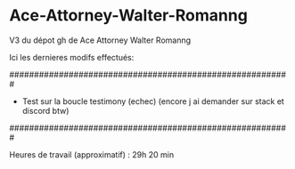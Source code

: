 # Ace-Attorney-Walter-Romanng

V3 du dépot gh de Ace Attorney Walter Romanng

Ici les dernieres modifs effectués:

#########################################################

- Test sur la boucle testimony (echec) (encore j ai demander sur stack et discord btw)

#########################################################

Heures de travail (approximatif) : 29h 20 min
